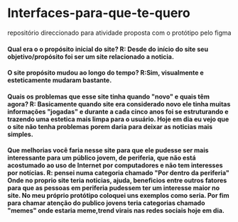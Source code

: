 # Interfaces-para-que-te-quero
repositório direccionado para atividade proposta com o protótipo pelo figma

<h4> Qual era o o propósito inicial do site?
 R: Desde do início do site seu objetivo/propósito foi ser um site relacionado a noticia.
  <h4> O site propósito mudou ao longo do tempo? 
    R:Sim, visualmente e esteticamente mudaram bastante.
    <h4> Quais os problemas que esse site tinha quando "novo" e quais têm agora? 
     R: Basicamente quando site era considerado novo ele tinha muitas informações "jogadas" e durante a cada cinco anos foi se estruturando e trazendo uma estetica mais limpa para o usuário. Hoje em dia eu vejo que o site não tenha problemas porem daria para deixar as noticias mais simples.
  <h4> Que melhorias você faria nesse site para que ele pudesse ser mais interessante para um público jovem, de periferia, que não está acostumado ao uso de Internet por computadores e não tem interesses por notícias.
    R: pensei numa categoria chamado "Por dentro da periferia" Onde no proprio site teria noticias, ajuda, beneficios entre outros fatores para que as pessoas em periferia pudessem ter um interesse maior no site. No meu próprio protótipo coloquei uns exemplos como seria. Por fim para chamar atenção do publico jovens teria categorias chamado "memes" onde estaria meme,trend virais nas redes sociais hoje em dia.
        
        
